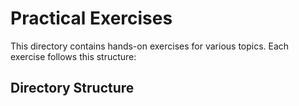# Practical Exercises

This directory contains hands-on exercises for various topics. Each exercise follows this structure:

## Directory Structure 